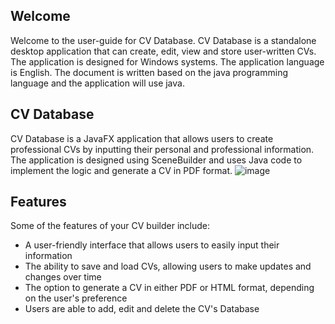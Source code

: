 ## Welcome

Welcome to the user-guide for CV Database. CV Database is a standalone desktop application that can create, edit, view and store user-written CVs. The application is designed for Windows systems. The application language is English. The document is written based on the java programming language and the application will use java.

##  CV Database 
CV Database is a JavaFX application that allows users to create professional CVs by inputting their personal and professional information. The application is designed using SceneBuilder and uses Java code to implement the logic and generate a CV in PDF format.
![image](https://user-images.githubusercontent.com/101058750/210592198-f49df2fd-bcb8-43f7-8fe8-51073223f0ef.png)

##  Features
Some of the features of your CV builder include:

* A user-friendly interface that allows users to easily input their information
* The ability to save and load CVs, allowing users to make updates and changes over time
* The option to generate a CV in either PDF or HTML format, depending on the user's preference
* Users are able to add, edit and delete the CV's Database 
